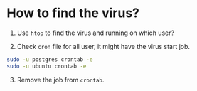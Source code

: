 # How to find the virus?

1. Use `htop` to find the virus and running on which user?

2. Check `cron` file for all user, it might have the virus start job.

```bash
sudo -u postgres crontab -e
sudo -u ubuntu crontab -e
```

3. Remove the job from `crontab`.